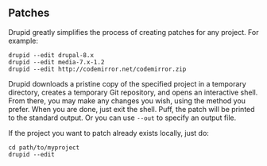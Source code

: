 ## Patches

<i class="icon-tint icon-large"></i> Drupid greatly simplifies the process of creating patches for any project. For example:

    drupid --edit drupal-8.x
    drupid --edit media-7.x-1.2
    drupid --edit http://codemirror.net/codemirror.zip

Drupid downloads a pristine copy of the specified project in a temporary directory, creates a temporary Git repository, and opens an interactive shell. From there, you may make any changes you wish, using the method you prefer. When you are done, just exit the shell. Puff, the patch will be printed to the standard output. Or you can use `--out` to specify an output file.

If the project you want to patch already exists locally, just do:

    cd path/to/myproject
    drupid --edit
